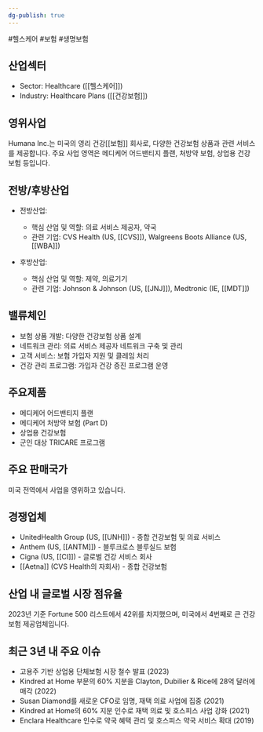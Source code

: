 ```yaml
---
dg-publish: true
---
```

#헬스케어 #보험 #생명보험 

## 산업섹터

- Sector: Healthcare ([[헬스케어]])
- Industry: Healthcare Plans ([[건강보험]])

## 영위사업

Humana Inc.는 미국의 영리 건강[[보험]] 회사로, 다양한 건강보험 상품과 관련 서비스를 제공합니다. 주요 사업 영역은 메디케어 어드밴티지 플랜, 처방약 보험, 상업용 건강보험 등입니다.

## 전방/후방산업

- 전방산업:
    
    - 핵심 산업 및 역할: 의료 서비스 제공자, 약국
    - 관련 기업: CVS Health (US, [[CVS]]), Walgreens Boots Alliance (US, [[WBA]])
    
- 후방산업:
    
    - 핵심 산업 및 역할: 제약, 의료기기
    - 관련 기업: Johnson & Johnson (US, [[JNJ]]), Medtronic (IE, [[MDT]])
    

## 밸류체인

- 보험 상품 개발: 다양한 건강보험 상품 설계
- 네트워크 관리: 의료 서비스 제공자 네트워크 구축 및 관리
- 고객 서비스: 보험 가입자 지원 및 클레임 처리
- 건강 관리 프로그램: 가입자 건강 증진 프로그램 운영

## 주요제품

- 메디케어 어드밴티지 플랜
- 메디케어 처방약 보험 (Part D)
- 상업용 건강보험
- 군인 대상 TRICARE 프로그램

## 주요 판매국가

미국 전역에서 사업을 영위하고 있습니다.

## 경쟁업체

- UnitedHealth Group (US, [[UNH]]) - 종합 건강보험 및 의료 서비스
- Anthem (US, [[ANTM]]) - 블루크로스 블루실드 보험
- Cigna (US, [[CI]]) - 글로벌 건강 서비스 회사
- [[Aetna]] (CVS Health의 자회사) - 종합 건강보험

## 산업 내 글로벌 시장 점유율

2023년 기준 Fortune 500 리스트에서 42위를 차지했으며, 미국에서 4번째로 큰 건강보험 제공업체입니다.

## 최근 3년 내 주요 이슈

- 고용주 기반 상업용 단체보험 시장 철수 발표 (2023)
- Kindred at Home 부문의 60% 지분을 Clayton, Dubilier & Rice에 28억 달러에 매각 (2022)
- Susan Diamond를 새로운 CFO로 임명, 재택 의료 사업에 집중 (2021)
- Kindred at Home의 60% 지분 인수로 재택 의료 및 호스피스 사업 강화 (2021)
- Enclara Healthcare 인수로 약국 혜택 관리 및 호스피스 약국 서비스 확대 (2019)